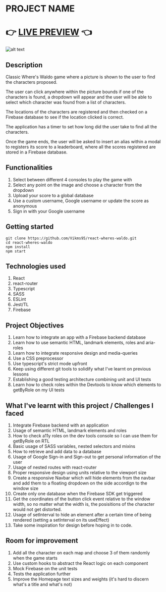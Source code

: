# PROJECT NAME

# 👉 [LIVE PREVIEW](vikms95.github.io/react-wheres-waldo/) 👈

![alt text](src/assets/Waldo-showcase.gif "screenshot of memory card gameplay")

## Description
Classic Where's Waldo game where a picture is shown to the user to find the characters proposed.

The user can click anywhere within the picture bounds if one of the characters is found, a dropdown will appear and
the user will be able to select which character was found from a list of characters.

The locations of the characters are registered and then checked on a Firebase database to see if the location clicked is
correct.

The application has a timer to set how long did the user take to find all the characters.

Once the game ends, the user will be asked to insert an alias within a modal to registers its score to a leaderboard, where
all the scores registered are stored in a Firebase database.

## Functionalities

1. Select between different 4 consoles to play the game with 
2. Select any point on the image and choose a character from the dropdown
3. Upload your score to a global database
4. Use a custom username, Google username or update the score as anonymous
5. Sign in with your Google username


## Getting started

```
git clone https://github.com/Vikms95/react-wheres-waldo.git
cd react-wheres-waldo
npm install
npm start
```

## Technologies used

1. React
2. react-router
3. Typescript
4. SASS
5. ESLint
6. Jest/TL
7. Firebase

## Project Objectives

1. Learn how to integrate an app with a Firebase backend database
2. Learn how to use semantic HTML, landmark elements, roles and aria-roles
3. Learn how to integrate responsive design and media-queries
4. Use a CSS preprocessor
5. Use typescript's strict mode upfront
6. Keep using different git tools to solidify what I've learnt on previous lessons
7. Establishing a good testing architecture combining unit and UI tests
8. Learn how to check roles within the Devtools to know which elements to getByRole on my UI tests


## What I've learnt with this project / Challenges I faced 

1. Integrate Firebase backend with an application
2. Usage of semantic HTML, landmark elements and roles
3. How to check a11y roles on the dev tools console so I can use them for getByRole on RTL
4. Basic usage of SASS variables, nested selectors and mixins
5. How to retrieve and add data to a database
6. Usage of Google Sign-in and Sign-out to get personal information of the user
7. Usage of nested routes with react-router
8. Proper responsive design using units relative to the viewport size
9. Create a responsive Navbar which will hide elements from the navbar and add them to a floating dropdown on the side accordign to the window size
10. Create only one database when the Firebase SDK get triggered
11. Get the coordinates of the button click event relative to the window width, so no matter what the width is, the posisitions of the character would not get distorted.
12. Usage of setInterval to hide an element after a certain time of being rendered (setting a setInterval on its useEffect)
13. Take some inspiration for design before hoping in to code.

## Room for improvement
1. Add all the character on each map and choose 3 of them randomly when the game starts
2. Use custom hooks to abstract the React logic on each component
3. Mock Firebase on the unit tests
4. Tests the application further
5. Improve the Homepage text sizes and weights (it's hard to discern what's a title and what's not)
